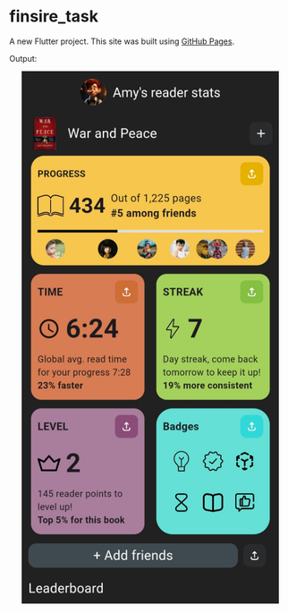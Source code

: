 # finsire_task

A new Flutter project.
This site was built using [GitHub Pages](https://pages.github.com/).

Output:
<p align="center">
  <img width="460" src="https://github.com/harisivams/Flutter_task/blob/main/output.jpg">
</p>
